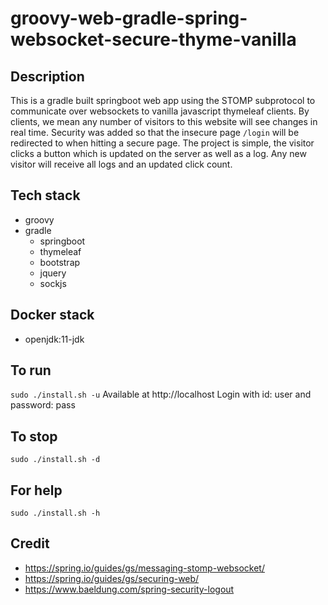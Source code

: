 # groovy-web-gradle-spring-websocket-secure-thyme-vanilla

## Description
This is a gradle built springboot web app
using the STOMP subprotocol to communicate
over websockets to vanilla javascript thymeleaf clients.
By clients, we mean any number of visitors to
this website will see changes in real time.
  Security was added so that the insecure page `/login` will
be redirected to when hitting a secure page.
  The project is simple, the visitor clicks a
button which is updated on the server as well as
a log. Any new visitor will receive all logs and
an updated click count.

## Tech stack
- groovy
- gradle
  - springboot
  - thymeleaf
  - bootstrap
  - jquery
  - sockjs

## Docker stack
- openjdk:11-jdk

## To run
`sudo ./install.sh -u`
Available at http://localhost
Login with id: user and password: pass

## To stop
`sudo ./install.sh -d`

## For help
`sudo ./install.sh -h`

## Credit
- https://spring.io/guides/gs/messaging-stomp-websocket/
- https://spring.io/guides/gs/securing-web/
- https://www.baeldung.com/spring-security-logout
